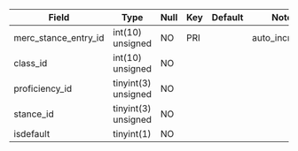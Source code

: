 **Field**|**Type**|**Null**|**Key**|**Default**|**Notes**
-----|-----|-----|-----|-----|-----
merc\_stance\_entry\_id|int(10) unsigned|NO|PRI| |auto\_increment
class\_id|int(10) unsigned|NO| | | 
proficiency\_id|tinyint(3) unsigned|NO| | | 
stance\_id|tinyint(3) unsigned|NO| | | 
isdefault|tinyint(1)|NO| | | 